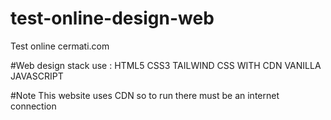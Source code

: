 # test-online-design-web
Test online cermati.com

#Web design stack use :
HTML5
CSS3 
TAILWIND CSS WITH CDN
VANILLA JAVASCRIPT

#Note
This website uses CDN so to run there must be an internet connection

